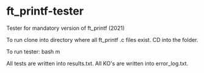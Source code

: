 # ft_printf-tester
Tester for mandatory version of ft_printf (2021)

To run clone into directory where all ft_printf .c files exist.
CD into the folder.

To run tester:
bash m

All tests are written into results.txt.
All KO's are written into error_log.txt.
